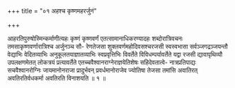 +++
title = "०१ अहश्च कृष्णमहरर्जुनं"

+++

आहरतिपुरुषोस्मिन्कर्माणीत्यहः कृष्णं कृष्णवर्णं एतत्सामानाधिकरण्यादहः शब्दोरात्रिवचनः तमसाकृष्णवर्णारात्रिश्च अर्जुनञ्च सौ- रेणतेजसा शुक्लवर्णमहोदिवसश्चरजसी स्वस्वभासा सर्वञ्जगद्रञ्जयन्तौ वेद्याभिः वेदितव्याभिः अनुकूलतयाज्ञातव्याभिः स्वप्रवृत्तिभिः विवर्तेते विविधम्पर्यावर्तेते यद्वा रजसी द्यावापृथिव्यौ उपलक्षणमेतत् लोकत्रयं प्रत्यावर्तेते एतच्चवैश्वानराग्नेराज्ञयेतिशेषः सहिदेवतात्वे- नात्रप्रतिपाद्यः सचवैश्वानरोग्निः जायमानोनराजा प्रादुर्भवन् प्रवर्धमानोराजेव ज्योतिषा तेजसा तमांसि अवातिरत् अवतिरतिर्वधकर्मा अवतिरति विनाशयति ॥ १ ॥